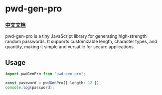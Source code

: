 # pwd-gen-pro

### [中文文档](./README-zh_CN.md)

pwd-gen-pro is a tiny JavaScript library for generating high-strength random passwords. It supports customizable length, character types, and quantity, making it simple and versatile for secure applications.

## Usage

```ts
import pwdGenPro from "pwd-gen-pro";

const password = pwdGenPro({ length: 12 });
console.log(password);
```
